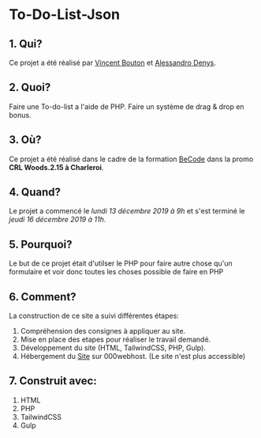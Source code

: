 # To-Do-List-Json

## 1. Qui?

Ce projet a été réalisé par [Vincent Bouton](https://github.com/Vincent-bouton) et [Alessandro Denys](https://github.com/alessdenys).

## 2. Quoi?

Faire une To-do-list a l'aide de PHP. Faire un système de drag & drop en bonus. 

## 3. Où?

Ce projet a été réalisé dans le cadre de la formation [BeCode](https://www.becode.org/) dans la promo **CRL Woods.2.15 à Charleroi**.

## 4. Quand?

Le projet a commencé le _lundi 13 décembre 2019 à 9h_ et s'est terminé le _jeudi 16 décembre 2019 à 11h_.

## 5. Pourquoi?

Le but de ce projet était d'utilser le PHP pour faire autre chose qu'un formulaire et voir donc toutes les choses possible de faire en PHP

## 6. Comment?

La construction de ce site a suivi différentes étapes:

1.  Compréhension des consignes à appliquer au site.
2.  Mise en place des etapes pour réaliser le travail demandé.
3.  Développement du site (HTML, TailwindCSS, PHP, Gulp).
4.  Hébergement du [Site](https://todo-list-project.000webhostapp.com/todoList/index.php) sur 000webhost. (Le site n'est plus accessible) 

## 7. Construit avec:

1.  HTML
2.  PHP
3.  TailwindCSS
4.  Gulp
